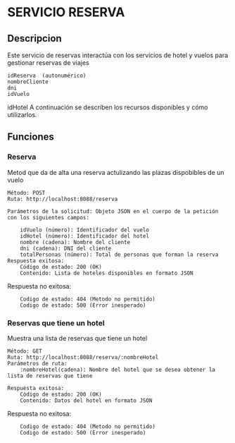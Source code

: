 
# SERVICIO RESERVA

## Descripcion 
Este servicio de reservas interactúa con los servicios de hotel y vuelos para gestionar reservas de viajes
  
    idReserva  (autonumérico)
    nombreCliente
    dni
    idVuelo
   idHotel
A continuación se describen los recursos disponibles y cómo utilizarlos.

## Funciones
### Reserva
 Metod que da de alta una reserva actulizando las plazas dispobibles de un vuelo

    Método: POST 
    Ruta: http://localhost:8088/reserva
    
    Parámetros de la solicitud: Objeto JSON en el cuerpo de la petición con los siguientes campos:

        idVuelo (número): Identificador del vuelo
        idHotel (número): Identificador del hotel
        nombre (cadena): Nombre del cliente
        dni (cadena): DNI del cliente
        totalPersonas (número): Total de personas que forman la reserva
    Respuesta exitosa:
        Código de estado: 200 (OK)
        Contenido: Lista de hoteles disponibles en formato JSON
   Respuesta no exitosa:
   
        Codigo de estado: 404 (Metodo no permitido)
        Codigo de estado: 500 (Error inesperado)
       
### Reservas que tiene un hotel 
 Muestra una lista de reservas que tiene un hotel 

    Método: GET
    Ruta: http://localhost:8088/reserva/:nombreHotel
    Parámetros de ruta:
        :nombreHotel(cadena): Nombre del hotel que se desea obtener la lista de reservas que tiene 
    
    Respuesta exitosa:
        Código de estado: 200 (OK)
        Contenido: Datos del hotel en formato JSON
   Respuesta no exitosa:
   
        Codigo de estado: 404 (Metodo no permitido)
        Codigo de estado: 500 (Error inesperado)       
